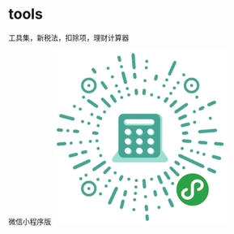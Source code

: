 # tools
工具集，新税法，扣除项，理财计算器

微信小程序版
![微信小程序二维码](https://github.com/artskin/tools/blob/master/qrcode.jpg "微信扫码体验")

